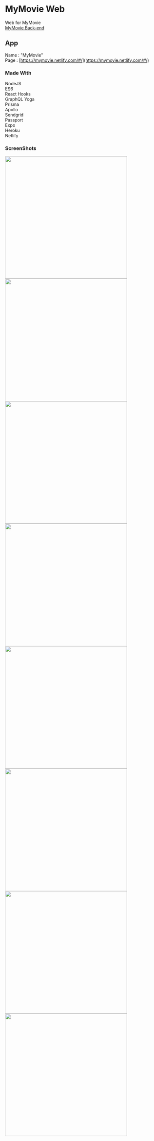 # MyMovie Web
Web for MyMovie<br>
[MyMovie Back-end](https://github.com/danmin20/MyMovie-backend)

## App
Name : "MyMovie"<br>
Page : [https://mymovie.netlify.com/#/](https://mymovie.netlify.com/#/)

### Made With
NodeJS<br>
ES6<br>
React Hooks<br>
GraphQL Yoga<br>
Prisma<br>
Apollo<br>
Sendgrid<br>
Passport<br>
Expo<br>
Heroku<br>
Netlify<br>

### ScreenShots
<div>
<img width="400" src="https://user-images.githubusercontent.com/50590192/75764992-1b195c80-5d82-11ea-9021-878ed48078ac.png">
<img width="400" src="https://user-images.githubusercontent.com/50590192/75765013-28364b80-5d82-11ea-9443-62299ccfee1a.png">
<img width="400" src="https://user-images.githubusercontent.com/50590192/75765043-34baa400-5d82-11ea-96d3-48c658f330a6.png">
<img width="400" src="https://user-images.githubusercontent.com/50590192/75765106-53209f80-5d82-11ea-8cc1-b0e1269c2f30.png">
<img width="400" src="https://user-images.githubusercontent.com/50590192/75765177-72b7c800-5d82-11ea-87fb-38c5905fc485.png">
<img width="400" src="https://user-images.githubusercontent.com/50590192/75766002-c971d180-5d83-11ea-910d-cc9d0a7830f1.png">
<img width="400" src="https://user-images.githubusercontent.com/50590192/75766019-d42c6680-5d83-11ea-9c38-5373c9e75062.png">
<img width="400" src="https://user-images.githubusercontent.com/50590192/75766040-dd1d3800-5d83-11ea-9d2e-06fff3a166b5.png">
</div>
